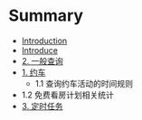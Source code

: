 # Summary

* [Introduction](README.md)
* [Introduce](introduce.md)
* [2. 一般查询](yi_ban_cha_xun.md)
* [1. 约车](yue_che.md)
   * 1.1  查询约车活动的时间规则
* 1.2 免费看房计划相关统计
* [3. 定时任务](ding_shi_ren_wu.md)

